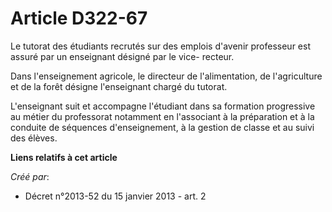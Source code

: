 # Article D322-67

Le tutorat des étudiants recrutés sur des emplois d'avenir professeur est assuré par un enseignant désigné par le vice-
recteur.

Dans l'enseignement agricole, le directeur de l'alimentation, de l'agriculture et de la forêt désigne l'enseignant chargé du
tutorat.

L'enseignant suit et accompagne l'étudiant dans sa formation progressive au métier du professorat notamment en l'associant à
la préparation et à la conduite de séquences d'enseignement, à la gestion de classe et au suivi des élèves.

**Liens relatifs à cet article**

_Créé par_:

  - Décret n°2013-52 du 15 janvier 2013 - art. 2
